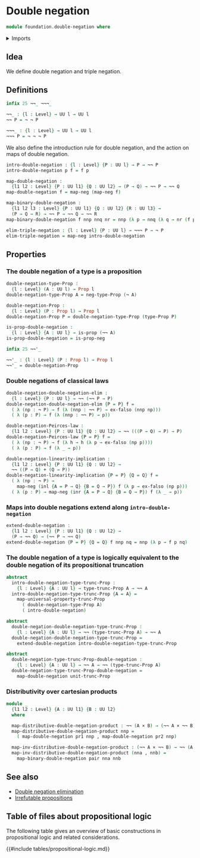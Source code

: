 # Double negation

```agda
module foundation.double-negation where
```

<details><summary>Imports</summary>

```agda
open import foundation.cartesian-product-types
open import foundation.dependent-pair-types
open import foundation.negation
open import foundation.propositional-truncations
open import foundation.universe-levels

open import foundation-core.coproduct-types
open import foundation-core.empty-types
open import foundation-core.propositions
```

</details>

## Idea

We define double negation and triple negation.

## Definitions

```agda
infix 25 ¬¬_ ¬¬¬_

¬¬_ : {l : Level} → UU l → UU l
¬¬ P = ¬ ¬ P

¬¬¬_ : {l : Level} → UU l → UU l
¬¬¬ P = ¬ ¬ ¬ P
```

We also define the introduction rule for double negation, and the action on maps
of double negation.

```agda
intro-double-negation : {l : Level} {P : UU l} → P → ¬¬ P
intro-double-negation p f = f p

map-double-negation :
  {l1 l2 : Level} {P : UU l1} {Q : UU l2} → (P → Q) → ¬¬ P → ¬¬ Q
map-double-negation f = map-neg (map-neg f)

map-binary-double-negation :
  {l1 l2 l3 : Level} {P : UU l1} {Q : UU l2} {R : UU l3} →
  (P → Q → R) → ¬¬ P → ¬¬ Q → ¬¬ R
map-binary-double-negation f nnp nnq nr = nnp (λ p → nnq (λ q → nr (f p q)))

elim-triple-negation : {l : Level} {P : UU l} → ¬¬¬ P → ¬ P
elim-triple-negation = map-neg intro-double-negation
```

## Properties

### The double negation of a type is a proposition

```agda
double-negation-type-Prop :
  {l : Level} (A : UU l) → Prop l
double-negation-type-Prop A = neg-type-Prop (¬ A)

double-negation-Prop :
  {l : Level} (P : Prop l) → Prop l
double-negation-Prop P = double-negation-type-Prop (type-Prop P)

is-prop-double-negation :
  {l : Level} {A : UU l} → is-prop (¬¬ A)
is-prop-double-negation = is-prop-neg

infix 25 ¬¬'_

¬¬'_ : {l : Level} (P : Prop l) → Prop l
¬¬'_ = double-negation-Prop
```

### Double negations of classical laws

```agda
double-negation-double-negation-elim :
  {l : Level} {P : UU l} → ¬¬ (¬¬ P → P)
double-negation-double-negation-elim {P = P} f =
  ( λ (np : ¬ P) → f (λ (nnp : ¬¬ P) → ex-falso (nnp np)))
  ( λ (p : P) → f (λ (nnp : ¬¬ P) → p))

double-negation-Peirces-law :
  {l1 l2 : Level} {P : UU l1} {Q : UU l2} → ¬¬ (((P → Q) → P) → P)
double-negation-Peirces-law {P = P} f =
  ( λ (np : ¬ P) → f (λ h → h (λ p → ex-falso (np p))))
  ( λ (p : P) → f (λ _ → p))

double-negation-linearity-implication :
  {l1 l2 : Level} {P : UU l1} {Q : UU l2} →
  ¬¬ ((P → Q) + (Q → P))
double-negation-linearity-implication {P = P} {Q = Q} f =
  ( λ (np : ¬ P) →
    map-neg (inl {A = P → Q} {B = Q → P}) f (λ p → ex-falso (np p)))
  ( λ (p : P) → map-neg (inr {A = P → Q} {B = Q → P}) f (λ _ → p))
```

### Maps into double negations extend along `intro-double-negation`

```agda
extend-double-negation :
  {l1 l2 : Level} {P : UU l1} {Q : UU l2} →
  (P → ¬¬ Q) → (¬¬ P → ¬¬ Q)
extend-double-negation {P = P} {Q = Q} f nnp nq = nnp (λ p → f p nq)
```

### The double negation of a type is logically equivalent to the double negation of its propositional truncation

```agda
abstract
  intro-double-negation-type-trunc-Prop :
    {l : Level} {A : UU l} → type-trunc-Prop A → ¬¬ A
  intro-double-negation-type-trunc-Prop {A = A} =
    map-universal-property-trunc-Prop
      ( double-negation-type-Prop A)
      ( intro-double-negation)

abstract
  double-negation-double-negation-type-trunc-Prop :
    {l : Level} {A : UU l} → ¬¬ (type-trunc-Prop A) → ¬¬ A
  double-negation-double-negation-type-trunc-Prop =
    extend-double-negation intro-double-negation-type-trunc-Prop

abstract
  double-negation-type-trunc-Prop-double-negation :
    {l : Level} {A : UU l} → ¬¬ A → ¬¬ (type-trunc-Prop A)
  double-negation-type-trunc-Prop-double-negation =
    map-double-negation unit-trunc-Prop
```

### Distributivity over cartesian products

```agda
module _
  {l1 l2 : Level} {A : UU l1} {B : UU l2}
  where

  map-distributive-double-negation-product : ¬¬ (A × B) → (¬¬ A × ¬¬ B)
  map-distributive-double-negation-product nnp =
    ( map-double-negation pr1 nnp , map-double-negation pr2 nnp)

  map-inv-distributive-double-negation-product : (¬¬ A × ¬¬ B) → ¬¬ (A × B)
  map-inv-distributive-double-negation-product (nna , nnb) =
    map-binary-double-negation pair nna nnb
```

## See also

- [Double negation elimination](logic.double-negation-elimination.md)
- [Irrefutable propositions](foundation.irrefutable-propositions.md)

## Table of files about propositional logic

The following table gives an overview of basic constructions in propositional
logic and related considerations.

{{#include tables/propositional-logic.md}}
